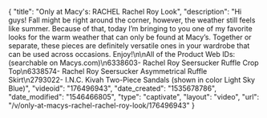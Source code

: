 {
    "title": "Only at Macy's: RACHEL Rachel Roy Look",
    "description": "Hi guys! Fall might be right around the corner, however, the weather still feels like summer. Because of that, today I’m bringing to you one of my favorite looks for the warm weather that can only be found at Macy’s. Together or separate, these pieces are definitely versatile ones in your wardrobe that can be used across occasions. Enjoy!\n\nAll of the Product Web IDs: (searchable on Macys.com)\n6338603- Rachel Roy Seersucker Ruffle Crop Top\n6338574- Rachel Roy Seersucker Asymmetrical Ruffle Skirt\n2793022- I.N.C. Kivah Two-Piece Sandals (shown in color Light Sky Blue)",
    "videoid": "176496943",
    "date_created": "1535678786",
    "date_modified": "1546466805",
    "type": "captivate",
    "layout": "video",
    "url": "\/v\/only-at-macys-rachel-rachel-roy-look\/176496943"
}